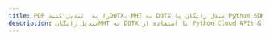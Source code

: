 ---title: PDF را به  تبدیل کنیدDOTX، MHT به DOTX مبدل رایگان یا Python SDKdescription: تبدیل رایگانMHT به DOTX با استفاده از Python Cloud APIs & SDK همچنین اسناد PDF را در Cloud ایجاد، ویرایش و رندر کنید.---